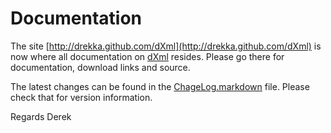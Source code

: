 # Documentation

The site [http://drekka.github.com/dXml](http://drekka.github.com/dXml) is now where all documentation on [dXml](http://drekka.github.com/dXml) resides. Please go there for documentation, download links and source.

The latest changes can be found in the [ChageLog.markdown](http://github.com/drekka/dXml/blob/master/changeLog.markdown) file. Please check that for version information.

Regards
Derek